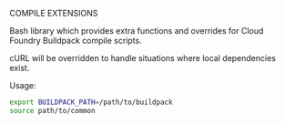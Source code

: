 COMPILE EXTENSIONS

Bash library which provides extra functions and overrides for Cloud
Foundry Buildpack compile scripts.

cURL will be overridden to handle situations where local dependencies exist.

Usage:

```bash
export BUILDPACK_PATH=/path/to/buildpack
source path/to/common

```
